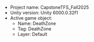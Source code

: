<!-- UNITY CODE ASSIST INSTRUCTIONS START -->
- Project name: CapstoneTFS_Fall2025
- Unity version: Unity 6000.0.32f1
- Active game object:
  - Name: DeathZone
  - Tag: DeathZone
  - Layer: Default
<!-- UNITY CODE ASSIST INSTRUCTIONS END -->